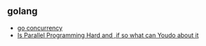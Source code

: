 ## golang
- [go concurrency](https://www.kancloud.cn/mutouzhang/go/596804)
- [Is Parallel Programming Hard and ,if so what can Youdo about it]()